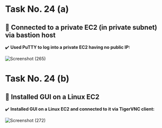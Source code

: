 # Task No. 24 (a)
## :memo: Connected to a private EC2 (in private subnet) via bastion host
:heavy_check_mark: **Used PuTTY to log into a private EC2 having no public IP:**

![Screenshot (265)](https://github.com/ali-arifin/AWS-Cloud-Internship-2022-/assets/103297661/744b962a-30a0-49e1-84e7-3d82d3931d44)
#

# Task No. 24 (b)
## :memo: Installed GUI on a Linux EC2
:heavy_check_mark: **Installed GUI on a Linux EC2 and connected to it via TigerVNC client:**

![Screenshot (272)](https://github.com/ali-arifin/AWS-Cloud-Internship-2022-/assets/103297661/914c8fdb-e1d7-4e11-b92c-c5ed767ee9f5)






